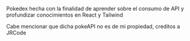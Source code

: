 Pokedex hecha con la finalidad de aprender sobre el consumo de API y profundizar conocimientos en React y Tailwind

Cabe mencionar que dicha pokeAPI no es de mi propiedad, creditos a JRCode